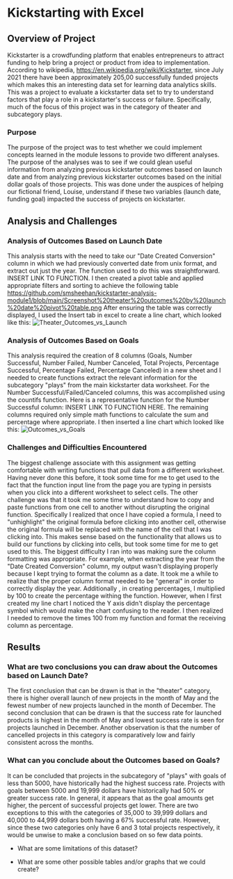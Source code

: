 # Kickstarting with Excel

## Overview of Project
Kickstarter is a crowdfunding platform that enables entrepreneurs to attract funding to help bring a project or product from idea to implementation.  According to wikipedia, https://en.wikipedia.org/wiki/Kickstarter, since July 2021 there have been approximately 205,00 successfully funded projects which makes this an interesting data set for learning data analytics skills.  This was a project to evaluate a kickstarter data set to try to understand factors that play a role in a kickstarter's success or failure.  Specifically, much of the focus of this project was in the category of theater and subcategory plays.

### Purpose
The purpose of the project was to test whether we could implement concepts learned in the module lessons to provide two different analyses.  The purpose of the analyses was to see if we could glean useful information from analyzing previous kickstarter outcomes based on launch date and from analyzing previous kickstarter outcomes based on the initial dollar goals of those projects.  This was done under the auspices of helping our fictional friend, Louise, understand if these two variables (launch date, funding goal) impacted the success of projects on kickstarter. 

## Analysis and Challenges

### Analysis of Outcomes Based on Launch Date
This analysis starts with the need to take our "Date Created Conversion" column in which we had previously converted date from unix format, and extract out just the year.  The function used to do this was straightforward.  INSERT LINK TO FUNCTION.   I then created a pivot table and applied appropriate filters and sorting to achieve the following table
https://github.com/smsheehan/kickstarter-analysis-module1/blob/main/Screenshot%20theater%20outcomes%20by%20launch%20date%20pivot%20table.png
After ensuring the table was correctly displayed, I used the Insert tab in excel to create a line chart, which looked like this:
![Theater_Outcomes_vs_Launch](https://user-images.githubusercontent.com/90977689/134559226-8e574f1b-e845-4e7d-ae7a-d84b7fc1c93e.png)

### Analysis of Outcomes Based on Goals
This analysis required the creation of 8 columns (Goals, Number Successful, Number Failed, Number Canceled, Total Projects, Percentage Successful, Percentage Failed, Percentage Canceled) in a new sheet and I needed to create functions extract the relevant information for the subcategory "plays" from the main kickstarter data worksheet.  For the Number Successful/Failed/Canceled columns, this was accomplished using the countifs function.  Here is a representative function for the Number Successful column:  INSERT LINK TO FUNCTION HERE.  The remaining columns required only simple math functions to calculate the sum and percentage where appropriate.  I then inserted a line chart which looked like this:
![Outcomes_vs_Goals](https://user-images.githubusercontent.com/90977689/134559406-56209a43-076c-488e-be03-b317aa12ef1b.png)

### Challenges and Difficulties Encountered
The biggest challenge associate with this assignment was getting comfortable with writing functions that pull data from a different worksheet.  Having never done this before, it took some time for me to get used to the fact that the function input line from the page you are typing in persists when you click into a different worksheet to select cells.  The other challenge was that it took me some time to understand how to copy and paste functions from one cell to another without disrupting the original function.  Specifically I realized that once I have copied a formula, I need to "unhighlight" the original formula before clicking into another cell, otherwise the original formula will be replaced with the name of the cell that I was clicking into.  This makes sense based on the functionality that allows us to build our functions by clicking into cells, but took some time for me to get used to this.  The biggest difficulty I ran into was making sure the column formatting was appropriate.  For example, when extracting the year from the "Date Created Conversion" column, my output wasn't displaying properly because I kept trying to format the column as a date.  It took me a while to realize that the proper column format needed to be  "general" in order to correctly display the year.  Additionally , in creating percentages, I multiplied by 100 to create the percentage withing the function.  However, when I first created my line chart I noticed the Y axis didn't display the percentage symbol which would make the chart confusing to the reader.  I then realized I needed to remove the times 100 from my function and format the receiving column as percentage.

## Results

### What are two conclusions you can draw about the Outcomes based on Launch Date?
The first conclusion that can be drawn is that in the "theater" category, there is higher overall launch of new projects in the month of May and the fewest number of new projects launched in the month of December.  The second conclusion that can be drawn is that the success rate for launched products is highest in the month of May and lowest success rate is seen for projects launched in December.  Another observation is that the number of cancelled projects in this category is comparatively low and fairly consistent across the months.

### What can you conclude about the Outcomes based on Goals?
It can be concluded that projects in the subcategory of "plays" with goals of less than 5000, have historically had the highest success rate.  Projects with goals between 5000 and 19,999 dollars have historically had 50% or greater success rate.  In general, it appears that as the goal amounts get higher, the percent of successful projects get lower.  There are two exceptions to this with the categories of 35,000 to 39,999 dollars and 40,000 to 44,999 dollars both having a 67% successful rate.  However, since these two categories only have 6 and 3 total projects respectively, it would be unwise to make a conclusion based on so few data points.  

- What are some limitations of this dataset?

- What are some other possible tables and/or graphs that we could create?
